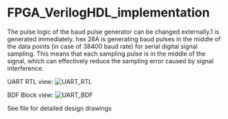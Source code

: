 # FPGA_VerilogHDL_implementation

The pulse logic of the baud pulse generator can be changed externally.1 is generated immediately. hex 28A is generating baud pulses in the middle of the data points (in case of 38400 baud rate) for serial digital signal sampling. This means that each sampling pulse is in the middle of the signal, which can effectively reduce the sampling error caused by signal interference.

UART RTL view:
![UART_RTL](https://github.com/Cam2024/FPGA_VerilogHDL_implementation/assets/89662823/fb842d54-03b6-4127-b4bc-fdaa96b84f5e)

BDF Block view:
![UART_BDF](https://github.com/Cam2024/FPGA_VerilogHDL_implementation/assets/89662823/6ff96c0c-2fd2-48f7-8ef5-9e670f5c398e)

See file for detailed design drawings
